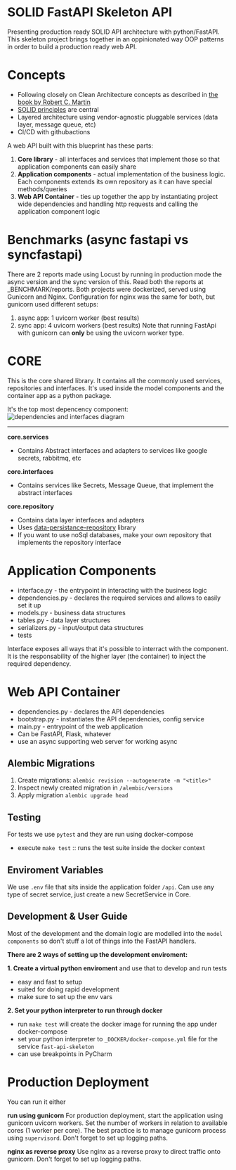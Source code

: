 # SOLID FastAPI Skeleton API

Presenting production ready SOLID API architecture with python/FastAPI. 
This skeleton project brings together in an oppinionated way OOP patterns
in order to build a production ready web API.

# Concepts

- Following closely on Clean Architecture concepts as described in [the book by Robert C. Martin](https://www.amazon.com/Clean-Architecture-Craftsmans-Software-Structure/dp/0134494164)
- [SOLID principles](https://en.wikipedia.org/wiki/SOLID) are central
- Layered architecture using vendor-agnostic pluggable services (data layer, message queue, etc)
- CI/CD with githubactions

A web API built with this blueprint has these parts:
1. **Core library** - all interfaces and services that implement those so that application components can easily share
2. **Application components** - actual implementation of the business logic. Each components extends its own repository
as it can have special methods/queries
3. **Web API Container** - ties up together the app by instantiating project wide dependencies and handling http requests
and calling the application component logic

# Benchmarks (async fastapi vs syncfastapi)
There are 2 reports made using Locust by running in production mode the async version and the sync version of this.
Read both the reports at _BENCHMARK/reports. Both projects were dockerized, served using Gunicorn and Nginx.
Configuration for nginx was the same for both, but gunicorn used different setups:
1. async app: 1 uvicorn worker (best results)
2. sync app: 4 uvicorn workers (best results)
Note that running FastApi with gunicorn can **only** be using the uvicorn worker type.

   

# CORE

This is the core shared library. It contains all the commonly used services, repositories and interfaces.
It's used inside the model components and the container app as a python package.

It's the top most depencency component:
![dependencies and interfaces diagram](https://drive.google.com/uc?export=view&id=1f__V3hlJ-SS2pFY3MoyGUHJuPGk7TJgx)

<hr>

**core.services**
- Contains Abstract interfaces and adapters to services like google secrets, rabbitmq, etc

**core.interfaces**
- Contains services like Secrets, Message Queue, that implement the abstract interfaces

**core.repository**
- Contains data layer interfaces and adapters
- Uses [data-persistance-repository](https://github.com/smileservices/data_persistence_repository) library
- If you want to use noSql databases, make your own repository that implements the repository interface

# Application Components

- interface.py - the entrypoint in interacting with the business logic
- dependencies.py - declares the required services and allows to easily set it up
- models.py - business data structures
- tables.py - data layer structures
- serializers.py - input/output data structures
- tests

Interface exposes all ways that it's possible to interract with the component. It is the responsability of the higher
layer (the container) to inject the required dependency.

# Web API Container
- dependencies.py - declares the API dependencies
- bootstrap.py - instantiates the API dependencies, config service
- main.py - entrypoint of the web application
- Can be FastAPI, Flask, whatever
- use an async supporting web server for working async


## Alembic Migrations

1. Create migrations: `alembic revision --autogenerate -m "<title>"`
2. Inspect newly created migration in `/alembic/versions`
3. Apply migration `alembic upgrade head`

## Testing

For tests we use `pytest` and they are run using docker-compose

- execute `make test` :: runs the test suite inside the docker context


## Enviroment Variables
We use `.env` file that sits inside the application folder `/api`. Can use any type of secret service, just create a new SecretService in Core.


## Development & User Guide

Most of the development and the domain logic are modelled into the `model components` so don't
stuff a lot of things into the FastAPI handlers.

**There are 2 ways of setting up the development enviroment:**

**1. Create a virtual python enviroment** and use that to develop and run tests

- easy and fast to setup
- suited for doing rapid development
- make sure to set up the env vars

**2. Set your python interpreter to run through docker**

- run `make test` will create the docker image for running the app under docker-compose
- set your python interpreter to `_DOCKER/docker-compose.yml` file for the service `fast-api-skeleton`
- can use breakpoints in PyCharm

# Production Deployment

You can run it either 

**run using gunicorn**
For production deployment, start the application using gunicorn uvicorn workers. 
Set the number of workers in relation to available cores (1 worker per core). The best practice is to manage
gunicorn process using `supervisord`. Don't forget to set up logging paths.

**nginx as reverse proxy**
Use nginx as a reverse proxy to direct traffic onto gunicorn. Don't forget to set up logging paths.